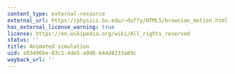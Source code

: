 ```yaml
---
content_type: external-resource
external_url: https://physics.bu.edu/~duffy/HTML5/brownian_motion.html
has_external_license_warning: true
license: https://en.wikipedia.org/wiki/All_rights_reserved
status: ''
title: Animated simulation
uid: a93496be-03c1-4de5-a0d6-644d8233a89c
wayback_url: ''
---
```

